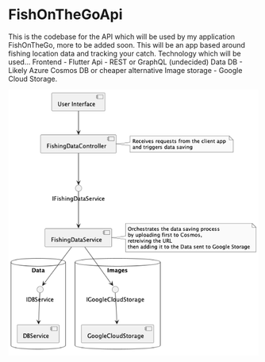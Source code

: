 # FishOnTheGoApi
This is the codebase for the API which will be used by my application FishOnTheGo, more to be added soon.
This will be an app based around fishing location data and tracking your catch. 
Technology which will be used...
Frontend - Flutter
Api - REST or GraphQL (undecided)
Data DB - Likely Azure Cosmos DB or cheaper alternative
Image storage - Google Cloud Storage.

![System overview](FishOnTheGoApi/Docs/system.png)


